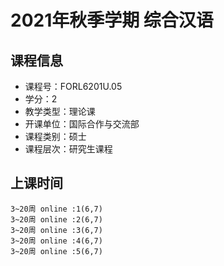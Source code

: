 # 2021年秋季学期 综合汉语 






## 课程信息

- 课程号：FORL6201U.05
- 学分：2
- 教学类型：理论课
- 开课单位：国际合作与交流部
- 课程类别：硕士
- 课程层次：研究生课程

## 上课时间

```
3~20周 online :1(6,7)
3~20周 online :2(6,7)
3~20周 online :3(6,7)
3~20周 online :4(6,7)
3~20周 online :5(6,7)
```

